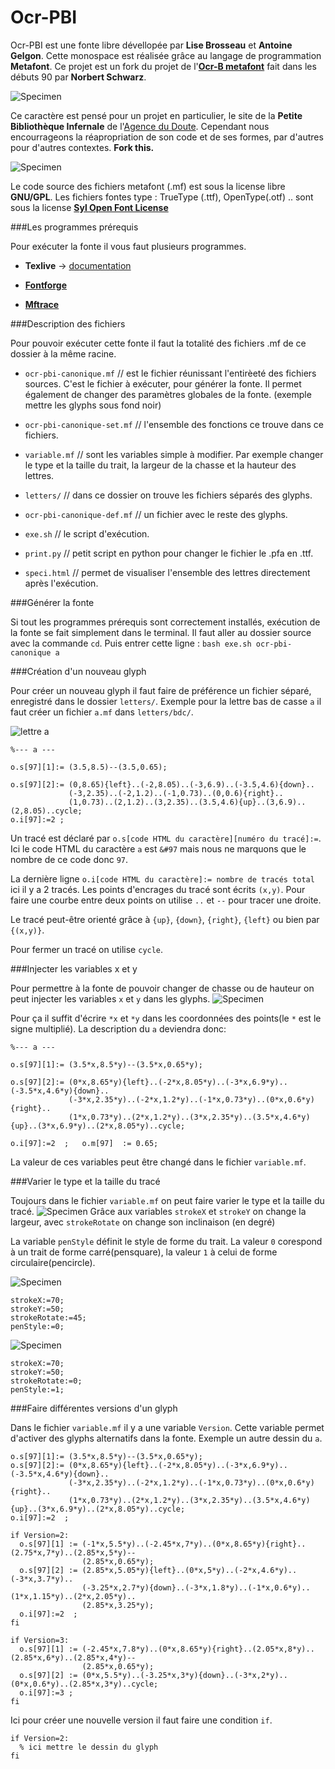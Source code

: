 # Ocr-PBI
Ocr-PBI est une fonte libre dévellopée par **Lise Brosseau** et **Antoine Gelgon**. Cette monospace est réalisée grâce au langage de programmation **Metafont**. Ce projet est un fork du projet de l'[**Ocr-B metafont**](https://www.ctan.org/tex-archive/fonts/ocr-b) fait dans les débuts 90 par **Norbert Schwarz**.

![Specimen](https://github.com/Antoine-Gelgon/Ocr-PBI/blob/master/screenshot/re.png?raw=true)

Ce caractère est pensé pour un projet en particulier, le site de la **Petite Bibliothèque Infernale** de l'[Agence du Doute](http://agencedudoute.org/). Cependant nous encourrageons la réapropriation de son code et de ses formes, par d'autres pour d'autres contextes. **Fork this.**

![Specimen](https://github.com/Antoine-Gelgon/Ocr-PBI/raw/master/screenshot/all.png)

Le code source des fichiers metafont (.mf) est sous la license libre **GNU/GPL**.
Les fichiers fontes type : TrueType (.ttf), OpenType(.otf) .. sont sous la license [**Syl Open Font License**](http://scripts.sil.org/cms/scripts/page.php?site_id=nrsi&id=OFL)

###Les programmes prérequis

Pour exécuter la fonte il vous faut plusieurs programmes.

* **Texlive** -> [documentation](https://github.com/EtienneOz/MetaBlum)

* [**Fontforge**](http://fontforge.github.io/en-US/)

* [**Mftrace**](http://lilypond.org/mftrace/)

###Description des fichiers

Pour pouvoir exécuter cette fonte il faut la totalité des fichiers .mf de ce dossier à la même racine.

- `ocr-pbi-canonique.mf` // est le fichier réunissant l'entirèeté des fichiers sources. C'est le fichier à exécuter, pour générer la fonte. Il permet également de changer des paramètres globales de la fonte. (exemple mettre les glyphs sous fond noir)

- `ocr-pbi-canonique-set.mf` // l'ensemble des fonctions ce trouve dans ce fichiers.

- `variable.mf` // sont les variables simple à modifier. Par exemple changer le type et la taille du trait, la largeur de la chasse et la hauteur des lettres.

- `letters/` // dans ce dossier on trouve les fichiers séparés des glyphs.

- `ocr-pbi-canonique-def.mf` // un fichier avec le reste des glyphs.

- `exe.sh` // le script d'exécution.

- `print.py` // petit script en python pour changer le fichier le .pfa en .ttf.

- `speci.html` // permet de visualiser l'ensemble des lettres directement après l'exécution.

###Générer la fonte

Si tout les programmes prérequis sont correctement installés, exécution de la fonte se fait simplement dans le terminal. Il faut aller au dossier source avec la commande `cd`. Puis entrer cette ligne : `bash exe.sh ocr-pbi-canonique a`

###Création d'un nouveau glyph

Pour créer un nouveau glyph il faut faire de préférence un fichier séparé, enregistré dans le dossier `letters/`.
Exemple pour la lettre bas de casse `a`  il faut créer un fichier `a.mf` dans `letters/bdc/`.

![lettre a](https://github.com/Antoine-Gelgon/Ocr-PBI/blob/master/screenshot/a.png?raw=true)

```
%--- a --- 

o.s[97][1]:= (3.5,8.5)--(3.5,0.65);

o.s[97][2]:= (0,8.65){left}..(-2,8.05)..(-3,6.9)..(-3.5,4.6){down}..
             (-3,2.35)..(-2,1.2)..(-1,0.73)..(0,0.6){right}..
             (1,0.73)..(2,1.2)..(3,2.35)..(3.5,4.6){up}..(3,6.9)..(2,8.05)..cycle;
o.i[97]:=2 ; 
```
Un tracé est déclaré par `o.s[code HTML du caractère][numéro du tracé]:=`. Ici le code HTML du caractère `a` est `&#97` mais nous ne marquons que le nombre de ce code donc `97`.

La dernière ligne `o.i[code HTML du caractère]:= nombre de tracés total` ici il y a 2 tracés.
Les points d'encrages du tracé sont écrits `(x,y)`. Pour faire une courbe entre deux points on utilise `..` et `--` pour tracer une droite.

Le tracé peut-être orienté grâce à `{up}`, `{down}`, `{right}`, `{left}` ou bien par `{(x,y)}`.

Pour fermer un tracé on utilise `cycle`.

###Injecter les variables x et y

Pour permettre à la fonte de pouvoir changer de chasse ou de hauteur on peut injecter les variables `x` et `y` dans les glyphs.
![Specimen](https://github.com/Antoine-Gelgon/Ocr-PBI/raw/master/screenshot/anime/recadre/anime-ocr-pbi.gif)

Pour ça il suffit d'écrire `*x` et `*y` dans les coordonnées des points(le `*` est le signe multiplié). La description du `a` deviendra donc:
```
%--- a ---

o.s[97][1]:= (3.5*x,8.5*y)--(3.5*x,0.65*y);

o.s[97][2]:= (0*x,8.65*y){left}..(-2*x,8.05*y)..(-3*x,6.9*y)..(-3.5*x,4.6*y){down}..
             (-3*x,2.35*y)..(-2*x,1.2*y)..(-1*x,0.73*y)..(0*x,0.6*y){right}..
             (1*x,0.73*y)..(2*x,1.2*y)..(3*x,2.35*y)..(3.5*x,4.6*y){up}..(3*x,6.9*y)..(2*x,8.05*y)..cycle;
             
o.i[97]:=2  ;   o.m[97]  := 0.65;
```
La valeur de ces variables peut être changé dans le fichier `variable.mf`.

###Varier le type et la taille du tracé

Toujours dans le fichier `variable.mf` on peut faire varier le type et la taille du tracé. 
![Specimen](https://github.com/Antoine-Gelgon/Ocr-PBI/raw/master/screenshot/anime/2/recadre/anime-2.gif)
Grâce aux variables `strokeX` et `strokeY` on change la largeur, avec `strokeRotate` on change son inclinaison (en degré)

La variable `penStyle` définit le style de forme du trait. La valeur `0` corespond à un trait de forme carré(pensquare), la valeur `1` à celui de forme circulaire(pencircle).

![Specimen](https://github.com/Antoine-Gelgon/Ocr-PBI/blob/master/screenshot/circle-square/square.png?raw=true)
```
strokeX:=70;
strokeY:=50;
strokeRotate:=45;
penStyle:=0;
```
![Specimen](https://github.com/Antoine-Gelgon/Ocr-PBI/blob/master/screenshot/circle-square/circle.png?raw=true)
```
strokeX:=70;
strokeY:=50;
strokeRotate:=0;
penStyle:=1;
```
###Faire différentes versions d'un glyph

Dans le fichier `variable.mf` il y a une variable `Version`. Cette variable permet d'activer des glyphs alternatifs dans la fonte. Exemple un autre dessin du `a`.

```
o.s[97][1]:= (3.5*x,8.5*y)--(3.5*x,0.65*y);
o.s[97][2]:= (0*x,8.65*y){left}..(-2*x,8.05*y)..(-3*x,6.9*y)..(-3.5*x,4.6*y){down}..
             (-3*x,2.35*y)..(-2*x,1.2*y)..(-1*x,0.73*y)..(0*x,0.6*y){right}..
             (1*x,0.73*y)..(2*x,1.2*y)..(3*x,2.35*y)..(3.5*x,4.6*y){up}..(3*x,6.9*y)..(2*x,8.05*y)..cycle;
o.i[97]:=2  ;

if Version=2:
  o.s[97][1] := (-1*x,5.5*y)..(-2.45*x,7*y)..(0*x,8.65*y){right}..(2.75*x,7*y)..(2.85*x,5*y)--
                (2.85*x,0.65*y);
  o.s[97][2] := (2.85*x,5.05*y){left}..(0*x,5*y)..(-2*x,4.6*y)..(-3*x,3.7*y)..
                (-3.25*x,2.7*y){down}..(-3*x,1.8*y)..(-1*x,0.6*y)..(1*x,1.15*y)..(2*x,2.05*y)..
                (2.85*x,3.25*y);
  o.i[97]:=2  ;
fi

if Version=3:
  o.s[97][1] := (-2.45*x,7.8*y)..(0*x,8.65*y){right}..(2.05*x,8*y)..(2.85*x,6*y)..(2.85*x,4*y)--
                (2.85*x,0.65*y);
  o.s[97][2] := (0*x,5.5*y)..(-3.25*x,3*y){down}..(-3*x,2*y)..(0*x,0.6*y)..(2.85*x,3*y)..cycle;
  o.i[97]:=3 ;
fi
```
Ici pour créer une nouvelle version il faut faire une condition `if`.

```
if Version=2:
  % ici mettre le dessin du glyph
fi
```
